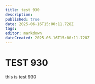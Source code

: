 ```yaml
---
title: test 930
description: 
published: true
date: 2025-06-16T15:00:11.728Z
tags: 
editor: markdown
dateCreated: 2025-06-16T15:00:11.728Z
---
```


# TEST 930
this is test 930
